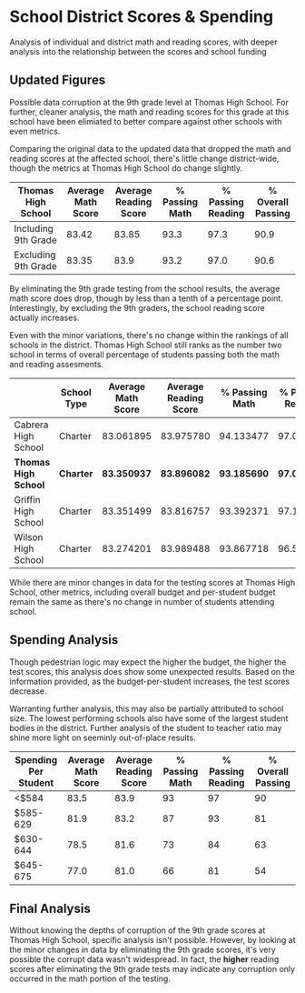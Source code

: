 # School District Scores & Spending
Analysis of individual and district math and reading scores, with deeper analysis into the relationship between the scores and school funding

## Updated Figures
Possible data corruption at the 9th grade level at Thomas High School.  For further, cleaner analysis, the math and reading scores for this grade at this school have been elimiated to better compare against other schools with even metrics.

Comparing the original data to the updated data that dropped the math and reading scores at the affected school, there's little change district-wide, though the metrics at Thomas High School do change slightly.

|Thomas High School|Average Math Score|Average Reading Score|% Passing Math|% Passing Reading|% Overall Passing|
|---|---|---|---|---|---|
|Including 9th Grade|83.42|83.85|93.3|97.3|90.9|
|Excluding 9th Grade|83.35|83.9|93.2|97.0|90.6|

By eliminating the 9th grade testing from the school results, the average math score does drop, though by less than a tenth of a percentage point.  Interestingly, by excluding the 9th graders, the school reading score actually increases.

Even with the minor variations, there's no change within the rankings of all schools in the district.  Thomas High School still ranks as the number two school in terms of overall percentage of students passing both the math and reading assesments.

| |School Type|Average Math Score|Average Reading Score|% Passing Math|% Passing Reading|% Overall Passing|
|---|---|---|---|---|---|---|
|Cabrera High School|Charter|83.061895|83.975780|94.133477|97.039828|91.334769|
|**Thomas High School**|**Charter**|**83.350937**|**83.896082**|**93.185690**|**97.018739**|**90.630324**|
|Griffin High School|Charter|83.351499|83.816757|93.392371|97.138965|90.599455|
|Wilson High School|Charter|83.274201|83.989488|93.867718|96.539641|90.582567|

While there are minor changes in data for the testing scores at Thomas High School, other metrics, including overall budget and per-student budget remain the same as there's no change in number of students attending school.

## Spending Analysis
Though pedestrian logic may expect the higher the budget, the higher the test scores, this analysis does show some unexpected results.  Based on the information provided, as the budget-per-student increases, the test scores decrease.

Warranting further analysis, this may also be partially attributed to school size.  The lowest performing schools also have some of the largest student bodies in the district.  Further analysis of the student to teacher ratio may shine more light on seeminly out-of-place results.

|Spending Per Student|Average Math Score|Average Reading Score|% Passing Math|% Passing Reading|% Overall Passing|
| --- | --- | --- | --- | --- | --- |
|<$584|83.5|83.9|93|97|90|
|$585-629|81.9|83.2|87|93|81|
|$630-644|78.5|81.6|73|84|63|
|$645-675|77.0|81.0|66|81|54|

## Final Analysis
Without knowing the depths of corruption of the 9th grade scores at Thomas High School, specific analysis isn't possible.  However, by looking at the minor changes in data by eliminating the 9th grade scores, it's very possible the corrupt data wasn't widespread.  In fact, the **higher** reading scores after eliminating the 9th grade tests may indicate any corruption only occurred in the math portion of the testing.
